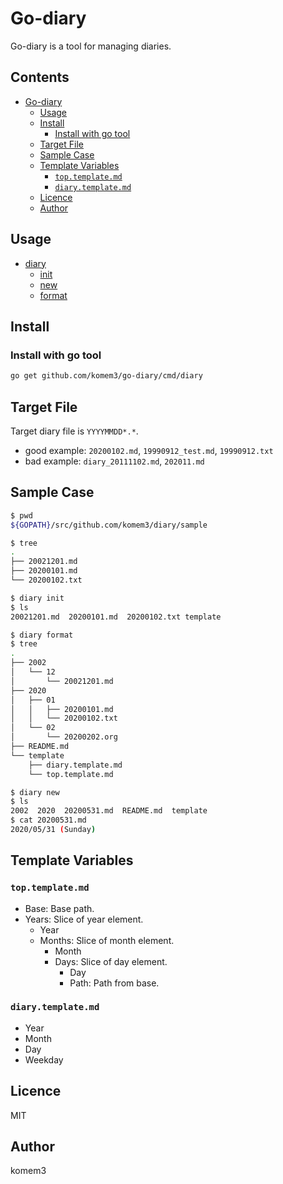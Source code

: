 # Go-diary

Go-diary is a tool for managing diaries.

## Contents

- [Go-diary](#go-diary)
  - [Usage](#usage)
  - [Install](#install)
    - [Install with go tool](#install-with-go-tool)
  - [Target File](#target-file)
  - [Sample Case](#sample-case)
  - [Template Variables](#template-variables)
    - [`top.template.md`](#toptemplatemd)
    - [`diary.template.md`](#diarytemplatemd)
  - [Licence](#licence)
  - [Author](#author)

## Usage

- [diary](./cmd/doc/diary.md)
  - [init](./cmd/doc/diary_init.md)
  - [new](./cmd/doc/diary_new.md)
  - [format](./cmd/doc/diary_format.md)

## Install

### Install with go tool

```sh
go get github.com/komem3/go-diary/cmd/diary
```

## Target File

Target diary file is `YYYYMMDD*.*`.

- good example: `20200102.md`, `19990912_test.md`, `19990912.txt`
- bad example: `diary_20111102.md`, `202011.md`

## Sample Case

```sh
$ pwd
${GOPATH}/src/github.com/komem3/diary/sample

$ tree
.
├── 20021201.md
├── 20200101.md
└── 20200102.txt

$ diary init
$ ls
20021201.md  20200101.md  20200102.txt template

$ diary format
$ tree
.
├── 2002
│   └── 12
│       └── 20021201.md
├── 2020
│   ├── 01
│   │   ├── 20200101.md
│   │   └── 20200102.txt
│   └── 02
│       └── 20200202.org
├── README.md
└── template
    ├── diary.template.md
    └── top.template.md

$ diary new
$ ls
2002  2020  20200531.md  README.md  template
$ cat 20200531.md
2020/05/31 (Sunday)
```

## Template Variables

### `top.template.md`

- Base: Base path.
- Years: Slice of year element.
  - Year
  - Months: Slice of month element.
    - Month
    - Days: Slice of day element.
      - Day
      - Path: Path from base.

### `diary.template.md`

- Year
- Month
- Day
- Weekday

## Licence

MIT

## Author

komem3
